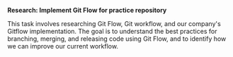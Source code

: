 **Research: Implement Git Flow for practice repository**

This task involves researching Git Flow, Git workflow, and our company's Gitflow implementation. The goal is to understand the best practices for branching, merging, and releasing code using Git Flow, and to identify how we can improve our current workflow.

